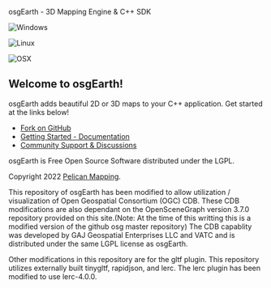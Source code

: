 osgEarth - 3D Mapping Engine & C++ SDK

![Windows](https://github.com/gwaldron/osgearth/workflows/windows-x64-Release/badge.svg)

![Linux](https://github.com/gwaldron/osgearth/workflows/linux-x64/badge.svg)

![OSX](https://github.com/gwaldron/osgearth/workflows/macosx-x64/badge.svg)


## Welcome to osgEarth!

osgEarth adds beautiful 2D or 3D maps to your C++ application. Get started at the links below!

* [Fork on GitHub](https://github.com/gwaldron/osgearth)
* [Getting Started - Documentation](http://docs.osgearth.org/en/latest/)
* [Community Support &amp; Discussions](https://github.com/gwaldron/osgearth/discussions)

osgEarth is Free Open Source Software distributed under the LGPL.

Copyright 2022 [Pelican Mapping](http://web.pelicanmapping.com/).

This repository of osgEarth has been modified to allow utilization / visualization of Open Geospatial Consortium (OGC) CDB.
These CDB modifications are also dependant on the OpenSceneGraph version 3.7.0 repository provided on this site.(Note: At the time of this writting
this is a modified version of the github osg master repository) The CDB capablity
was developed by GAJ Geospatial Enterprises LLC and VATC and is distributed under the same LGPL license as osgEarth.

Other modifications in this repository are for the gltf plugin. This repository utilizes externally built tinygltf, rapidjson, and lerc.
The lerc plugin has been modified to use lerc-4.0.0.

